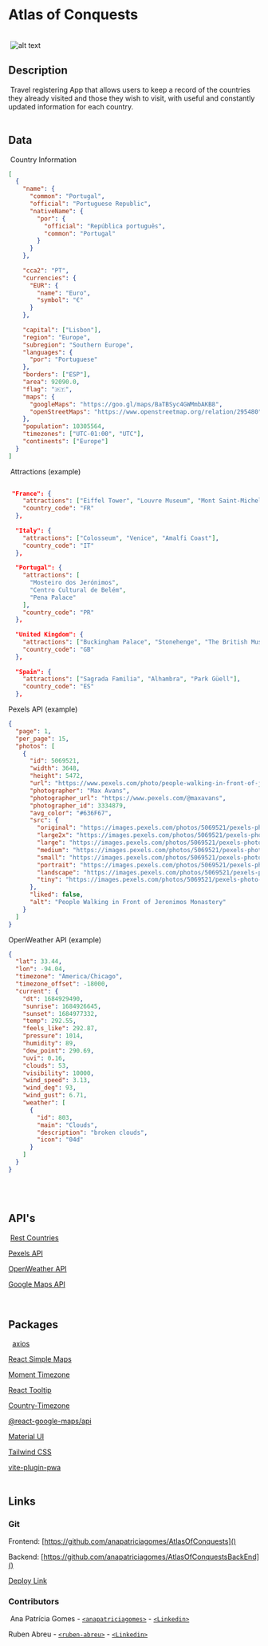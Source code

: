# Atlas of Conquests

​
<br>
​
![alt text](./src/assets/Atlas-Of-Conquests.png)

## Description

​
Travel registering App that allows users to keep a record of the countries they already visited and those they wish to visit, with useful and constantly updated information for each country.
​
<br>
​

## Data

​
Country Information
​

```json
[
  {
    "name": {
      "common": "Portugal",
      "official": "Portuguese Republic",
      "nativeName": {
        "por": {
          "official": "República português",
          "common": "Portugal"
        }
      }
    },
​
    "cca2": "PT",
    "currencies": {
      "EUR": {
        "name": "Euro",
        "symbol": "€"
      }
    },
​
    "capital": ["Lisbon"],
    "region": "Europe",
    "subregion": "Southern Europe",
    "languages": {
      "por": "Portuguese"
    },
    "borders": ["ESP"],
    "area": 92090.0,
    "flag": "🇵🇹",
    "maps": {
      "googleMaps": "https://goo.gl/maps/BaTBSyc4GWMmbAKB8",
      "openStreetMaps": "https://www.openstreetmap.org/relation/295480"
    },
    "population": 10305564,
    "timezones": ["UTC-01:00", "UTC"],
    "continents": ["Europe"]
  }
]
```

​
Attractions (example)
​

```json
​
 "France": {
    "attractions": ["Eiffel Tower", "Louvre Museum", "Mont Saint-Michel"],
    "country_code": "FR"
  },
​
  "Italy": {
    "attractions": ["Colosseum", "Venice", "Amalfi Coast"],
    "country_code": "IT"
  },
​
  "Portugal": {
    "attractions": [
      "Mosteiro dos Jerónimos",
      "Centro Cultural de Belém",
      "Pena Palace"
    ],
    "country_code": "PR"
  },
​
  "United Kingdom": {
    "attractions": ["Buckingham Palace", "Stonehenge", "The British Museum"],
    "country_code": "GB"
  },
​
  "Spain": {
    "attractions": ["Sagrada Familia", "Alhambra", "Park Güell"],
    "country_code": "ES"
  },
```

Pexels API (example)

```json
{
  "page": 1,
  "per_page": 15,
  "photos": [
    {
      "id": 5069521,
      "width": 3648,
      "height": 5472,
      "url": "https://www.pexels.com/photo/people-walking-in-front-of-jeronimos-monastery-5069521/",
      "photographer": "Max Avans",
      "photographer_url": "https://www.pexels.com/@maxavans",
      "photographer_id": 3334879,
      "avg_color": "#636F67",
      "src": {
        "original": "https://images.pexels.com/photos/5069521/pexels-photo-5069521.jpeg",
        "large2x": "https://images.pexels.com/photos/5069521/pexels-photo-5069521.jpeg?auto=compress&cs=tinysrgb&dpr=2&h=650&w=940",
        "large": "https://images.pexels.com/photos/5069521/pexels-photo-5069521.jpeg?auto=compress&cs=tinysrgb&h=650&w=940",
        "medium": "https://images.pexels.com/photos/5069521/pexels-photo-5069521.jpeg?auto=compress&cs=tinysrgb&h=350",
        "small": "https://images.pexels.com/photos/5069521/pexels-photo-5069521.jpeg?auto=compress&cs=tinysrgb&h=130",
        "portrait": "https://images.pexels.com/photos/5069521/pexels-photo-5069521.jpeg?auto=compress&cs=tinysrgb&fit=crop&h=1200&w=800",
        "landscape": "https://images.pexels.com/photos/5069521/pexels-photo-5069521.jpeg?auto=compress&cs=tinysrgb&fit=crop&h=627&w=1200",
        "tiny": "https://images.pexels.com/photos/5069521/pexels-photo-5069521.jpeg?auto=compress&cs=tinysrgb&dpr=1&fit=crop&h=200&w=280"
      },
      "liked": false,
      "alt": "People Walking in Front of Jeronimos Monastery"
    }
  ]
}
```

OpenWeather API (example)

```json
{
  "lat": 33.44,
  "lon": -94.04,
  "timezone": "America/Chicago",
  "timezone_offset": -18000,
  "current": {
    "dt": 1684929490,
    "sunrise": 1684926645,
    "sunset": 1684977332,
    "temp": 292.55,
    "feels_like": 292.87,
    "pressure": 1014,
    "humidity": 89,
    "dew_point": 290.69,
    "uvi": 0.16,
    "clouds": 53,
    "visibility": 10000,
    "wind_speed": 3.13,
    "wind_deg": 93,
    "wind_gust": 6.71,
    "weather": [
      {
        "id": 803,
        "main": "Clouds",
        "description": "broken clouds",
        "icon": "04d"
      }
    ]
  }
}
```

<br>
​

## API's

​
[Rest Countries](https://restcountries.com/)

[Pexels API](https://www.pexels.com/api/)

[OpenWeather API](https://openweathermap.org/)

[Google Maps API](https://mapsplatform.google.com/)

​
<br>

## Packages

​
​
[axios](https://www.axios-http.com)

[React Simple Maps](https://www.react-simple-maps.io/)

​[Moment Timezone](https://momentjs.com/timezone/)

[React Tooltip](https://react-tooltip.com/)

[Country-Timezone](https://github.com/mountainfirefly/country-timezone#readme)

[@react-google-maps/api](https://github.com/JustFly1984/react-google-maps-api)

​[Material UI](https://mui.com/material-ui/)

[Tailwind CSS](https://tailwindcss.com/)

[vite-plugin-pwa](https://github.com/vite-pwa/vite-plugin-pwa)
<br>​

## Links

### Git

Frontend: [https://github.com/anapatriciagomes/AtlasOfConquests]()

Backend: [https://github.com/anapatriciagomes/AtlasOfConquestsBackEnd]()
​

[Deploy Link]()
​

### Contributors

​
Ana Patrícia Gomes - [`<anapatriciagomes>`](https://github.com/anapatriciagomes) - [`<Linkedin>`](https://www.linkedin.com/in/anapatriciagomes/)

Ruben Abreu - [`<ruben-abreu>`](https://github.com/ruben-abreu) - [`<Linkedin>`](https://www.linkedin.com/in/ruben-abreu1/)
